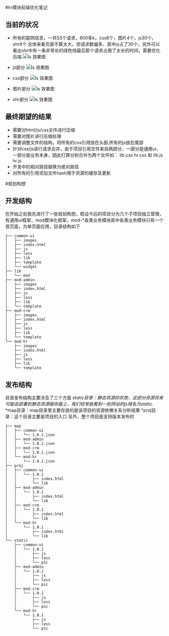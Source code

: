 #hr模块前端优化笔记


## 当前的状况

* 所有的联网信息，一共53个请求，800多k，css8个，图片4个，js30个，xhr9个 总体来看页面不算太大，但请求数偏多，其中js占了30个，另外可以看出xhr中有一条非常长的绿色线最后那个请求占用了太长的时间，需要优化后端
![ls 效果图](https://github.com/lenxeon/notes/blob/master/前端/201510/hr模块前端优化笔记/考勤优化分析.png)

* js部分
![ls 效果图](https://github.com/lenxeon/notes/blob/master/前端/201510/hr模块前端优化笔记/考勤js.png)

* css部分
![ls 效果图](https://github.com/lenxeon/notes/blob/master/前端/201510/hr模块前端优化笔记/考勤css.png)

* 图片部分
![ls 效果图](https://github.com/lenxeon/notes/blob/master/前端/201510/hr模块前端优化笔记/考勤img.png)

* xhr部分
![ls 效果图](https://github.com/lenxeon/notes/blob/master/前端/201510/hr模块前端优化笔记/考勤xhr.png)


## 最终期望的结果
* 需要对html/js/css文件进行压缩
* 需要对图片进行压缩处理
* 需要调整文件的结构，将所有的css引用放在头部,所有的js放在尾部
* 针对css/js进行请求合并，由于项目引用文件来自两部分，一部分是通用ui，一部分是业务本身，因此打算分别合并为两个文件如：
lib.css hr.css 和 lib.js hr.js
* 开发中的相对路径替换为绝对路径
* 对所有的引用添加文件hash用于资源的缓存及更新

#规划构想
## 开发结构
在开始之前我先进行了一些规划构想，假设今后的项目分为几个子项目独立管理，有通用ui框架，mod模块化框架，mod-*各类业务模块其中各类业务模块只有一个首页面，为单页面应用，目录结构如下
```shell
├── common-ui
│   ├── images
│   ├── index.html
│   ├── js
│   ├── less
│   ├── lib
│   ├── template
│   └── widget
├── lib
│   └── mod
├── mod-admin
│   ├── images
│   ├── index.html
│   ├── js
│   ├── less
│   ├── lib
│   └── template
├── mod-crm
│   ├── images
│   ├── index.html
│   ├── js
│   ├── less
│   ├── lib
│   └── template
└── mod-hr
    ├── images
    ├── index.html
    ├── js
    ├── less
    ├── lib
    └── template
```

## 发布结构
目录发布结构主要涉及了三个方面
*static目录：静态资源的存放，这部分资源将来可能会部署到静态资源服务器上，我们经常能看到一些网站的js域名为static.*
*map目录：map目录里主要存放的是该项目的资源依懒关系分析结果
*proj目录：这个目录主要是项目的入口
另外，整个项目是支持版本发布的

```
├── map
│   ├── common-ui
│   │   └── 1.0.1.json
│   ├── mod-admin
│   │   └── 1.0.1.json
│   ├── mod-crm
│   │   └── 1.0.1.json
│   └── mod-hr
│       └── 1.0.1.json
├── proj
│   ├── common-ui
│   │   └── 1.0.1
│   │       ├── index.html
│   │       └── lib
│   ├── mod-admin
│   │   └── 1.0.1
│   │       ├── index.html
│   │       └── lib
│   ├── mod-crm
│   │   └── 1.0.1
│   │       ├── index.html
│   │       └── lib
│   └── mod-hr
│       └── 1.0.1
│           ├── index.html
│           └── lib
└── static
    ├── common-ui
    │   └── 1.0.1
    │       ├── js
    │       ├── less
    │       └── pic
    ├── mod-admin
    │   └── 1.0.1
    │       ├── js
    │       ├── less
    │       └── pic
    ├── mod-crm
    │   └── 1.0.1
    │       ├── js
    │       ├── less
    │       └── pic
    └── mod-hr
        └── 1.0.1
            ├── js
            ├── less
            └── pic
```
